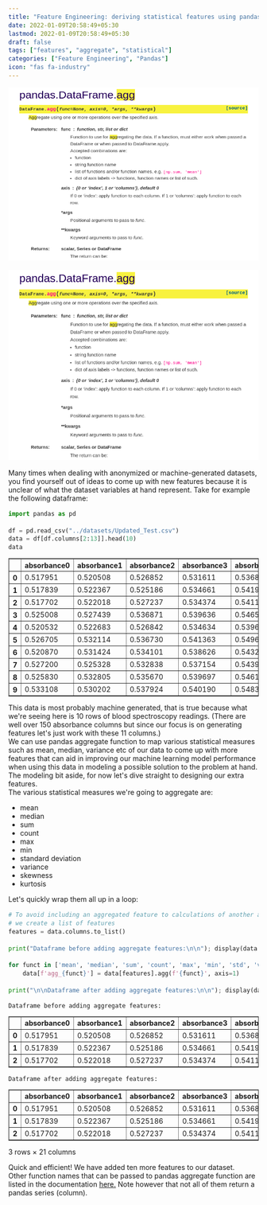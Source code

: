 ```yaml
---
title: "Feature Engineering: deriving statistical features using pandas aggregate function"
date: 2022-01-09T20:58:49+05:30
lastmod: 2022-01-09T20:58:49+05:30
draft: false
tags: ["features", "aggregate", "statistical"]
categories: ["Feature Engineering", "Pandas"]
icon: "fas fa-industry"
---
```


[# **Feature Engineering: deriving statistical features using pandas aggregate function**]::

<p align="center">
<img src="/img/blog/pandas_agg.png" width="600" height="350" alt="png"/>
</p>

![png](/img/blog/pandas_agg.png)

Many times when dealing with anonymized or machine-generated datasets, you find yourself out of ideas to come up 
with new features because it is unclear of what the dataset variables at hand represent. Take for example the 
following dataframe:


```python
import pandas as pd

df = pd.read_csv("../datasets/Updated_Test.csv")
data = df[df.columns[2:13]].head(10)
data
```


<table border="1" class="dataframe">
  <thead>
    <tr style="text-align: right;">
      <th></th>
      <th>absorbance0</th>
      <th>absorbance1</th>
      <th>absorbance2</th>
      <th>absorbance3</th>
      <th>absorbance4</th>
      <th>absorbance5</th>
      <th>absorbance6</th>
      <th>absorbance7</th>
      <th>absorbance8</th>
      <th>absorbance9</th>
      <th>absorbance10</th>
    </tr>
  </thead>
  <tbody>
    <tr>
      <th>0</th>
      <td>0.517951</td>
      <td>0.520508</td>
      <td>0.526852</td>
      <td>0.531611</td>
      <td>0.536816</td>
      <td>0.543828</td>
      <td>0.547761</td>
      <td>0.554379</td>
      <td>0.565622</td>
      <td>0.575762</td>
      <td>0.590253</td>
    </tr>
    <tr>
      <th>1</th>
      <td>0.517839</td>
      <td>0.522367</td>
      <td>0.525186</td>
      <td>0.534661</td>
      <td>0.541900</td>
      <td>0.546180</td>
      <td>0.551687</td>
      <td>0.556753</td>
      <td>0.566446</td>
      <td>0.578208</td>
      <td>0.591039</td>
    </tr>
    <tr>
      <th>2</th>
      <td>0.517702</td>
      <td>0.522018</td>
      <td>0.527237</td>
      <td>0.534374</td>
      <td>0.541155</td>
      <td>0.547152</td>
      <td>0.549837</td>
      <td>0.557513</td>
      <td>0.566793</td>
      <td>0.580574</td>
      <td>0.592258</td>
    </tr>
    <tr>
      <th>3</th>
      <td>0.525008</td>
      <td>0.527439</td>
      <td>0.536871</td>
      <td>0.539636</td>
      <td>0.546555</td>
      <td>0.553183</td>
      <td>0.558826</td>
      <td>0.563549</td>
      <td>0.575675</td>
      <td>0.587214</td>
      <td>0.597155</td>
    </tr>
    <tr>
      <th>4</th>
      <td>0.520532</td>
      <td>0.522683</td>
      <td>0.526842</td>
      <td>0.534634</td>
      <td>0.539676</td>
      <td>0.547488</td>
      <td>0.552688</td>
      <td>0.558355</td>
      <td>0.568959</td>
      <td>0.578905</td>
      <td>0.591207</td>
    </tr>
    <tr>
      <th>5</th>
      <td>0.526705</td>
      <td>0.532114</td>
      <td>0.536730</td>
      <td>0.541363</td>
      <td>0.549652</td>
      <td>0.553074</td>
      <td>0.558868</td>
      <td>0.564017</td>
      <td>0.576104</td>
      <td>0.583493</td>
      <td>0.598938</td>
    </tr>
    <tr>
      <th>6</th>
      <td>0.520870</td>
      <td>0.531424</td>
      <td>0.534101</td>
      <td>0.538626</td>
      <td>0.543272</td>
      <td>0.551315</td>
      <td>0.555033</td>
      <td>0.563571</td>
      <td>0.571861</td>
      <td>0.583686</td>
      <td>0.596506</td>
    </tr>
    <tr>
      <th>7</th>
      <td>0.527200</td>
      <td>0.525328</td>
      <td>0.532838</td>
      <td>0.537154</td>
      <td>0.543959</td>
      <td>0.549961</td>
      <td>0.557294</td>
      <td>0.559478</td>
      <td>0.572084</td>
      <td>0.584293</td>
      <td>0.597304</td>
    </tr>
    <tr>
      <th>8</th>
      <td>0.525830</td>
      <td>0.532805</td>
      <td>0.535670</td>
      <td>0.539697</td>
      <td>0.546112</td>
      <td>0.551254</td>
      <td>0.556557</td>
      <td>0.564790</td>
      <td>0.575007</td>
      <td>0.583733</td>
      <td>0.598626</td>
    </tr>
    <tr>
      <th>9</th>
      <td>0.533108</td>
      <td>0.530202</td>
      <td>0.537924</td>
      <td>0.540190</td>
      <td>0.548308</td>
      <td>0.553694</td>
      <td>0.558700</td>
      <td>0.562952</td>
      <td>0.574196</td>
      <td>0.584925</td>
      <td>0.597308</td>
    </tr>
  </tbody>
</table>


This data is most probably machine generated, that is true because what we're seeing here is 10 rows of blood spectroscopy readings. (There are well over 150 absorbance columns but since our focus is on generating features let's just work with these 11 columns.)  
We can use pandas aggregate function to map various statistical measures such as mean, median, variance etc of our data to come up with more features that can aid in improving our machine learning model performance when using this data in modeling a possible solution to the problem at hand. The modeling bit aside, for now let's dive straight to designing our extra features.  
The various statistical measures we're going to aggregate are:

- mean
- median
- sum
- count
- max
- min
- standard deviation
- variance
- skewness
- kurtosis

Let's quickly wrap them all up in a loop:


```python
# To avoid including an aggregated feature to calculations of another aggregated feature
# we create a list of features
features = data.columns.to_list()

print("Dataframe before adding aggregate features:\n\n"); display(data.head(3))

for funct in ['mean', 'median', 'sum', 'count', 'max', 'min', 'std', 'var', 'skew', 'kurt']:
    data[f'agg_{funct}'] = data[features].agg(f'{funct}', axis=1)
    
print("\n\nDataframe after adding aggregate features:\n\n"); display(data.head(3))
```

    Dataframe before adding aggregate features:
    


<table border="1" class="dataframe">
  <thead>
    <tr style="text-align: right;">
      <th></th>
      <th>absorbance0</th>
      <th>absorbance1</th>
      <th>absorbance2</th>
      <th>absorbance3</th>
      <th>absorbance4</th>
      <th>absorbance5</th>
      <th>absorbance6</th>
      <th>absorbance7</th>
      <th>absorbance8</th>
      <th>absorbance9</th>
      <th>absorbance10</th>
    </tr>
  </thead>
  <tbody>
    <tr>
      <th>0</th>
      <td>0.517951</td>
      <td>0.520508</td>
      <td>0.526852</td>
      <td>0.531611</td>
      <td>0.536816</td>
      <td>0.543828</td>
      <td>0.547761</td>
      <td>0.554379</td>
      <td>0.565622</td>
      <td>0.575762</td>
      <td>0.590253</td>
    </tr>
    <tr>
      <th>1</th>
      <td>0.517839</td>
      <td>0.522367</td>
      <td>0.525186</td>
      <td>0.534661</td>
      <td>0.541900</td>
      <td>0.546180</td>
      <td>0.551687</td>
      <td>0.556753</td>
      <td>0.566446</td>
      <td>0.578208</td>
      <td>0.591039</td>
    </tr>
    <tr>
      <th>2</th>
      <td>0.517702</td>
      <td>0.522018</td>
      <td>0.527237</td>
      <td>0.534374</td>
      <td>0.541155</td>
      <td>0.547152</td>
      <td>0.549837</td>
      <td>0.557513</td>
      <td>0.566793</td>
      <td>0.580574</td>
      <td>0.592258</td>
    </tr>
  </tbody>
</table>


    
    
    Dataframe after adding aggregate features:
    
    


<table border="1" class="dataframe">
  <thead>
    <tr style="text-align: right;">
      <th></th>
      <th>absorbance0</th>
      <th>absorbance1</th>
      <th>absorbance2</th>
      <th>absorbance3</th>
      <th>absorbance4</th>
      <th>absorbance5</th>
      <th>absorbance6</th>
      <th>absorbance7</th>
      <th>absorbance8</th>
      <th>absorbance9</th>
      <th>...</th>
      <th>agg_mean</th>
      <th>agg_median</th>
      <th>agg_sum</th>
      <th>agg_count</th>
      <th>agg_max</th>
      <th>agg_min</th>
      <th>agg_std</th>
      <th>agg_var</th>
      <th>agg_skew</th>
      <th>agg_kurt</th>
    </tr>
  </thead>
  <tbody>
    <tr>
      <th>0</th>
      <td>0.517951</td>
      <td>0.520508</td>
      <td>0.526852</td>
      <td>0.531611</td>
      <td>0.536816</td>
      <td>0.543828</td>
      <td>0.547761</td>
      <td>0.554379</td>
      <td>0.565622</td>
      <td>0.575762</td>
      <td>...</td>
      <td>0.546486</td>
      <td>0.543828</td>
      <td>6.011343</td>
      <td>11</td>
      <td>0.590253</td>
      <td>0.517951</td>
      <td>0.023236</td>
      <td>0.000540</td>
      <td>0.622384</td>
      <td>-0.477046</td>
    </tr>
    <tr>
      <th>1</th>
      <td>0.517839</td>
      <td>0.522367</td>
      <td>0.525186</td>
      <td>0.534661</td>
      <td>0.541900</td>
      <td>0.546180</td>
      <td>0.551687</td>
      <td>0.556753</td>
      <td>0.566446</td>
      <td>0.578208</td>
      <td>...</td>
      <td>0.548388</td>
      <td>0.546180</td>
      <td>6.032264</td>
      <td>11</td>
      <td>0.591039</td>
      <td>0.517839</td>
      <td>0.023451</td>
      <td>0.000550</td>
      <td>0.465583</td>
      <td>-0.609624</td>
    </tr>
    <tr>
      <th>2</th>
      <td>0.517702</td>
      <td>0.522018</td>
      <td>0.527237</td>
      <td>0.534374</td>
      <td>0.541155</td>
      <td>0.547152</td>
      <td>0.549837</td>
      <td>0.557513</td>
      <td>0.566793</td>
      <td>0.580574</td>
      <td>...</td>
      <td>0.548783</td>
      <td>0.547152</td>
      <td>6.036613</td>
      <td>11</td>
      <td>0.592258</td>
      <td>0.517702</td>
      <td>0.023911</td>
      <td>0.000572</td>
      <td>0.520019</td>
      <td>-0.569977</td>
    </tr>
  </tbody>
</table>
<p>3 rows × 21 columns</p>


Quick and efficient! We have added ten more features to our dataset.  
Other function names that can be passed to pandas aggregate function are listed in the documentation [here.](https://pandas.pydata.org/pandas-docs/stable/reference/api/pandas.core.groupby.GroupBy.pipe.html#) Note however that not all of them return a pandas series (column).
